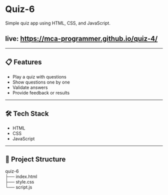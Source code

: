 # Quiz-6

Simple quiz app using HTML, CSS, and JavaScript.
## live: https://mca-programmer.github.io/quiz-4/
---

## 📋 Features

- Play a quiz with questions  
- Show questions one by one  
- Validate answers  
- Provide feedback or results  

---

## 🛠️ Tech Stack

- HTML  
- CSS  
- JavaScript  

---

## 📂 Project Structure

quiz-6<br>
├── index.html <br>
├── style.css <br>
└── script.js 

